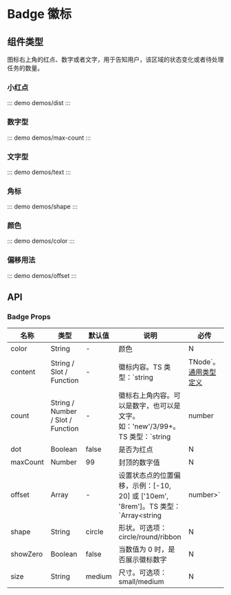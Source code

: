 # Badge 徽标

## 组件类型

图标右上角的红点、数字或者文字，用于告知用户，该区域的状态变化或者待处理任务的数量。

### 小红点
::: demo demos/dist
:::

### 数字型

::: demo demos/max-count
:::

### 文字型

::: demo demos/text
:::

### 角标

::: demo demos/shape
:::

### 颜色

::: demo demos/color
:::

### 偏移用法 

::: demo demos/offset
:::

## API

### Badge Props
名称 | 类型 | 默认值 | 说明 | 必传
-- | -- | -- | -- | --
color | String | - | 颜色 | N
content | String / Slot / Function | - | 徽标内容。TS 类型：`string | TNode`。[通用类型定义](/tdesign-mobile-vue/blob/develop/src/common.ts) | N
count | String / Number / Slot / Function | - | 徽标右上角内容。可以是数字，也可以是文字。如：'new'/3/99+。TS 类型：`string | number | TNode`。[通用类型定义](/tdesign-mobile-vue/blob/develop/src/common.ts) | N
dot | Boolean | false | 是否为红点 | N
maxCount | Number | 99 | 封顶的数字值 | N
offset | Array | - | 设置状态点的位置偏移，示例：[-10, 20] 或 ['10em', '8rem']。TS 类型：`Array<string | number>` | N
shape | String | circle | 形状。可选项：circle/round/ribbon | N
showZero | Boolean | false | 当数值为 0 时，是否展示徽标数字 | N
size | String | medium | 尺寸。可选项：small/medium | N
